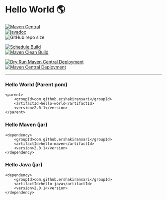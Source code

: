 # Hello World 🌎

[![Maven Central](https://maven-badges.herokuapp.com/maven-central/com.github.ershakiransari/hello-world/badge.svg)](https://maven-badges.herokuapp.com/maven-central/com.github.ershakiransari/hello-world)  
[![javadoc](https://javadoc.io/badge2/com.github.ershakiransari/hello-java/javadoc.svg)](https://javadoc.io/doc/com.github.ershakiransari/hello-java)  
![GitHub repo size](https://img.shields.io/github/repo-size/ershakiransari/hello-world?color=g&label=Repo%20Size&logo=github)

[![Schedule Build](https://github.com/ErShakirAnsari/hello-world/actions/workflows/schedule-build.yml/badge.svg)](https://github.com/ErShakirAnsari/hello-world/actions/workflows/schedule-build.yml)  
[![Maven Clean Build](https://github.com/ErShakirAnsari/hello-world/actions/workflows/mvn-clean-build.yml/badge.svg)](https://github.com/ErShakirAnsari/hello-world/actions/workflows/mvn-clean-build.yml)

[![Dry Run Maven Central Deployment](https://github.com/ErShakirAnsari/hello-world/actions/workflows/maven-central-deployment-dry-run.yml/badge.svg)](https://github.com/ErShakirAnsari/hello-world/actions/workflows/maven-central-deployment-dry-run.yml)  
[![Maven Central Deployment](https://github.com/ErShakirAnsari/hello-world/actions/workflows/maven-central-deployment.yml/badge.svg)](https://github.com/ErShakirAnsari/hello-world/actions/workflows/maven-central-deployment.yml)

---

### Hello World (Parent pom)

```
<parent>
    <groupId>com.github.ershakiransari</groupId>
    <artifactId>hello-world</artifactId>
    <version>2.0.1</version>
</parent>
```

### Hello Maven (jar)

```
<dependency>
    <groupId>com.github.ershakiransari</groupId>
    <artifactId>hello-maven</artifactId>
    <version>2.0.1</version>
</dependency>
```

### Hello Java (jar)

```
<dependency>
    <groupId>com.github.ershakiransari</groupId>
    <artifactId>hello-java</artifactId>
    <version>2.0.1</version>
</dependency>
```